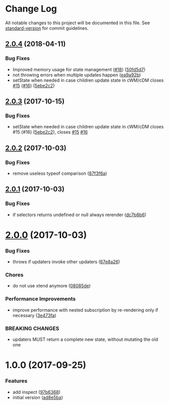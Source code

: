 # Change Log

All notable changes to this project will be documented in this file. See [standard-version](https://github.com/conventional-changelog/standard-version) for commit guidelines.

<a name="2.0.4"></a>
## [2.0.4](https://github.com/vesparny/statty/compare/v2.0.2...v2.0.4) (2018-04-11)


### Bug Fixes

* Improved memory usage for state management ([#18](https://github.com/vesparny/statty/issues/18)) ([50fd5d7](https://github.com/vesparny/statty/commit/50fd5d7))
* not throwing errors when multiple updates happen ([ea9a92b](https://github.com/vesparny/statty/commit/ea9a92b))
* setState when needed in case children update state in cWM/cDM closes [#15](https://github.com/vesparny/statty/issues/15) ([#16](https://github.com/vesparny/statty/issues/16)) ([5ebe2c2](https://github.com/vesparny/statty/commit/5ebe2c2))



<a name="2.0.3"></a>
## [2.0.3](https://github.com/vesparny/statty/compare/v2.0.2...v2.0.3) (2017-10-15)


### Bug Fixes

* setState when needed in case children update state in cWM/cDM closes #15 (#16) ([5ebe2c2](https://github.com/vesparny/statty/commit/5ebe2c2)), closes [#15](https://github.com/vesparny/statty/issues/15) [#16](https://github.com/vesparny/statty/issues/16)



<a name="2.0.2"></a>
## [2.0.2](https://github.com/vesparny/statty/compare/v2.0.1...v2.0.2) (2017-10-03)


### Bug Fixes

* remove useless typeof comparison ([87f3f6a](https://github.com/vesparny/statty/commit/87f3f6a))



<a name="2.0.1"></a>
## [2.0.1](https://github.com/vesparny/statty/compare/v2.0.0...v2.0.1) (2017-10-03)


### Bug Fixes

* if selectors returns undefined or null always rerender ([dc7b8b6](https://github.com/vesparny/statty/commit/dc7b8b6))



<a name="2.0.0"></a>
# [2.0.0](https://github.com/vesparny/statty/compare/v1.0.0...v2.0.0) (2017-10-03)


### Bug Fixes

* throws if updaters invoke other updaters ([67e8a26](https://github.com/vesparny/statty/commit/67e8a26))


### Chores

* do not use xtend anymore ([08085de](https://github.com/vesparny/statty/commit/08085de))


### Performance Improvements

* improve performance with nested subscription by re-rendering only if necessary ([3e473fa](https://github.com/vesparny/statty/commit/3e473fa))


### BREAKING CHANGES

* updaters MUST return a complete new state, without
mutating the old one



<a name="1.0.0"></a>
# 1.0.0 (2017-09-25)


### Features

* add inspect ([97b6368](https://github.com/vesparny/statty/commit/97b6368))
* initial version ([ad8e5ba](https://github.com/vesparny/statty/commit/ad8e5ba))
